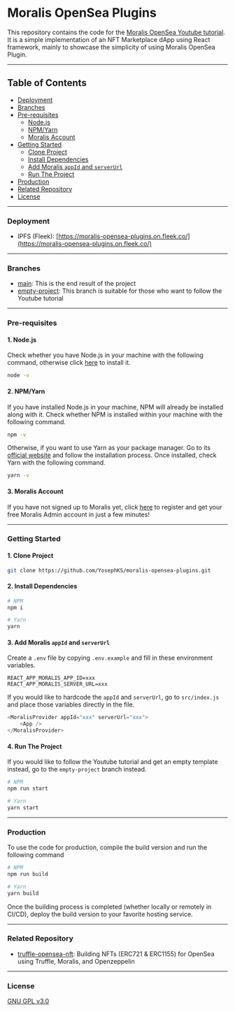# Moralis OpenSea Plugins

This repository contains the code for the [Moralis OpenSea Youtube tutorial](https://www.youtube.com/watch?v=r2YFhfjIb3k&t=35s). It is a simple implementation of an NFT Marketplace dApp using React framework, mainly to showcase the simplicity of using Moralis OpenSea Plugin.

---

## Table of Contents

- [Deployment](https://github.com/YosephKS/moralis-opensea-plugins#deployment)
- [Branches](https://github.com/YosephKS/moralis-opensea-plugins#branches)
- [Pre-requisites](https://github.com/YosephKS/moralis-opensea-plugins#pre-requisites)
	- [Node.js](https://github.com/YosephKS/moralis-opensea-plugins#1-nodejs)
	- [NPM/Yarn](https://github.com/YosephKS/moralis-opensea-plugins#2-npmyarn)
	- [Moralis Account](https://github.com/YosephKS/moralis-opensea-plugins#3-moralis-account)
- [Getting Started](https://github.com/YosephKS/moralis-opensea-plugins#getting-started)
	- [Clone Project](https://github.com/YosephKS/moralis-opensea-plugins#1-clone-project)
	- [Install Dependencies](https://github.com/YosephKS/moralis-opensea-plugins#2-install-dependencies)
	- [Add Moralis `appId` and `serverUrl`](https://github.com/YosephKS/moralis-opensea-plugins#3-add-moralis-appid-and-serverurl)
	- [Run The Project](https://github.com/YosephKS/moralis-opensea-plugins#3-add-moralis-appid-and-serverurl)
- [Production](https://github.com/YosephKS/moralis-opensea-plugins#3-production)
- [Related Repository](https://github.com/YosephKS/moralis-opensea-plugins#related-repository)
- [License](https://github.com/YosephKS/moralis-opensea-plugins#license)

---

### Deployment

- IPFS (Fleek): [https://moralis-opensea-plugins.on.fleek.co/](https://moralis-opensea-plugins.on.fleek.co/)

---

### Branches

- [main](https://github.com/YosephKS/moralis-opensea-plugins/tree/main): This is the end result of the project
- [empty-project](https://github.com/YosephKS/moralis-opensea-plugins/tree/empty-project): This branch is suitable for those who want to follow the Youtube tutorial

---

### Pre-requisites

#### 1. Node.js

Check whether you have Node.js in your machine with the following command, otherwise click [here](https://nodejs.org/en/) to install it.

```bash
node -v
```

#### 2. NPM/Yarn

If you have installed Node.js in your machine, NPM will already be installed along with it. Check whether NPM is installed within your machine with the following command. 

```bash
npm -v
```

Otherwise, if you want to use Yarn as your package manager. Go to its [official website](https://yarnpkg.com/) and follow the installation process. Once installed, check Yarn with the following command.

```bash
yarn -v
```

#### 3. Moralis Account

If you have not signed up to Moralis yet, click [here](https://admin.moralis.io/register) to register and get your free Moralis Admin account in just a few minutes!

---

### Getting Started

#### 1. Clone Project

```bash
git clone https://github.com/YosephKS/moralis-opensea-plugins.git
```

#### 2. Install Dependencies

```bash
# NPM
npm i

# Yarn
yarn
```

#### 3. Add Moralis `appId` and `serverUrl`

Create a `.env` file by copying `.env.example` and fill in these environment variables.

```
REACT_APP_MORALIS_APP_ID=xxx
REACT_APP_MORALIS_SERVER_URL=xxx
```

If you would like to hardcode the `appId` and `serverUrl`, go to `src/index.js` and place those variables directly in the file.

```js
<MoralisProvider appId="xxx" serverUrl="xxx">
	<App />
</MoralisProvider>
```

#### 4. Run The Project

If you would like to follow the Youtube tutorial and get an empty template instead, go to the `empty-project` branch instead.

```bash
# NPM
npm run start

# Yarn
yarn start
```
---

### Production

To use the code for production, compile the build version and run the following command

```bash
# NPM
npm run build

# Yarn
yarn build
```

Once the building process is completed (whether locally or remotely in CI/CD), deploy the build version to your favorite hosting service.

---

### Related Repository

- [truffle-opensea-nft](https://github.com/YosephKS/truffle-opensea-nft): Building NFTs (ERC721 & ERC1155) for OpenSea using Truffle, Moralis, and Openzeppelin

---

### License

[GNU GPL v3.0](https://github.com/YosephKS/moralis-opensea-plugins/blob/main/LICENSE)
